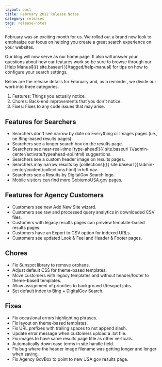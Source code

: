 ```yaml
---
layout: post
title: February 2012 Release Notes
category: releases
tags: release-notes
---
```


February was an exciting month for us. We rolled out a brand new look to emphasize our focus on helping you create a great search experience on your websites.

Our blog will now serve as our home page. It also will answer your questions about how our features work so be sure to browse through our [Help Manual]({{ site.baseurl }}/tagged/help-manual) for tips on how to configure your search settings.

Below are the release details for February and, as a reminder, we divide our work into three categories.

1. Features: Things you actually notice.
1. Chores: Back-end improvements that you don't notice.
1. Fixes: Fixes to any code issues that may arise.

## Features for Searchers

* Searchers don't see narrow by date on Everything or Images pages (i.e., on Bing-based results pages).
* Searchers see a longer search box on the results page.
* Searchers see near-real-time [type-ahead]({{ site.baseurl }}/admin-center/activate/typeahead-api.html) suggestions.
* Searchers see a custom header image on results pages.
* Searchers may narrow results by [collections]({{ site.baseurl }}/admin-center/content/collections.html) in left nav.
* Searchers see a Results by DigitalGov Search logo.
* Mobile visitors can find more [GobiernoUSA.gov](https://www.usa.gov/gobiernousa) pages.

## Features for Agency Customers

* Customers see new Add New Site wizard.
* Customers see raw and processed query analytics in downloaded CSV files.
* Customers with legacy results pages can preview template-based results pages.
* Customers have an Export to CSV option for indexed URLs.
* Customers see updated Look &amp; Feel and Header &amp; Footer pages.

## Chores

* Fix Sunspot library to remove orphans.
* Adjust default CSS for theme-based templates.
* Move customers with legacy templates and without header/footer to theme-based templates.
* Allow assignment of priorities to background (Resque) jobs.
* Set default index to Bing + DigitalGov Search.

## Fixes

* Fix occasional errors highlighting phrases.
* Fix layout on theme-based templates.
* Fix URL prefixes with trailing spaces to not append slash.
* Update error message when customers upload a .txt file.
* Fix images to have same results page title as other verticals.
* Automatically down case terms in site handle field.
* Fix bug where the header image filename was getting longer and longer when saving.
* Fix Agency GovBox to point to new USA.gov results page.